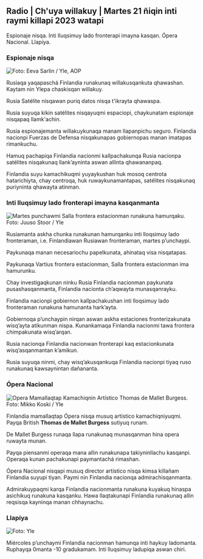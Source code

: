 ## Radio \| Ch'uya willakuy \| Martes 21 ñiqin inti raymi killapi 2023 watapi

Espionaje nisqa. Inti lluqsimuy lado fronterapi imayna kasqan. Ópera Nacional. Llapiya.

### Espionaje nisqa

![ Foto: Eeva Sarlin / Yle, AOP](https://qu.willakuykunapi.dpr_1.0/q_auto:eco/f_auto/fl_perdida/v1700569701/39-1204215655ca2203557b)

Rusiaqa yaqapaschá Finlandia runakunaq willakusqankuta qhawashan. Kaytam nin Ylepa chaskisqan willakuy.

Rusia Satélite nisqawan puriq datos nisqa t'ikrayta qhawaspa.

Rusia suyuqa kikin satélites nisqayuqmi espaciopi, chaykunatam espionaje nisqapaq llamk'achin.

Rusia espionajemanta willakuykunaqa manam llapanpichu seguro. Finlandia nacionpi Fuerzas de Defensa nisqakunapas gobiernopas manan imatapas rimankuchu.

Hamuq pachapiqa Finlandia nacionmi kallpachakunqa Rusia nacionpa satélites nisqakunaq llank’ayninta aswan allinta qhawananpaq.

Finlandia suyu kamachikuqmi yuyaykushan huk mosoq centrota hatarichiyta, chay centroqa, huk ruwaykunamantapas, satélites nisqakunaq puriyninta qhawayta atinman.

### Inti lluqsimuy lado fronterapi imayna kasqanmanta

![Martes punchawmi Salla frontera estacionman runakuna hamurqaku. Foto: Juuso Stoor / Yle](https://qu.willakuykunapi.q_auto:eco/f_auto/fl_perdida/v1700575368/39-1203513655b5b4d432e9)

Rusiamanta askha chunka runakunan hamurqanku inti lloqsimuy lado fronteraman, i.e. Finlandiawan Rusiawan fronteraman, martes p’unchaypi.

Paykunaqa manan necesariochu papelkunata, ahinataq visa nisqatapas.

Paykunaqa Vartius frontera estacionman, Salla frontera estacionman ima hamurunku.

Chay investigaqkunan ninku Rusia Finlandia nacionman paykunata pusashasqanmanta, Finlandia nacionta ch’aqwayta munasqanrayku.

Finlandia nacionpi gobiernon kallpachakushan inti lloqsimuy lado fronteraman runakuna hamunanta hark’ayta.

Gobiernoqa p’unchaypin nirqan aswan askha estaciones fronterizakunata wisq’ayta atikunman nispa. Kunankamaqa Finlandia nacionmi tawa frontera chimpakunata wisq’arqan.

Rusia nacionqa Finlandia nacionwan fronterapi kaq estacionkunata wisq’asqanmantan k’amikun.

Rusia suyuqa ninmi, chay wisq’akusqankuqa Finlandia nacionpi tiyaq ruso runakunaq kawsaynintan dañananta.

### Ópera Nacional

![Opera Mamallaqtap Kamachiqnin Artístico Thomas de Mallet Burgess. Foto: Mikko Koski / Yle](https://qu.willakuykunapi.q_auto:eco/f_auto/fl_perdida/v1699350873/39-1196938654a091844d91)

Finlandia mamallaqtap Ópera nisqa musuq artístico kamachiqniyuqmi. Payqa British **Thomas de Mallet Burgess** sutiyuq runam.

De Mallet Burgess runaqa llapa runakunaq munasqanman hina opera ruwayta munan.

Payqa piensanmi operaqa mana allin runakunapa takiyninllachu kasqanpi. Operaqa kunan pachakunapi paymantachá rimashan.

Ópera Nacional nisqapi musuq director artístico nisqa kimsa killañam Finlandia suyupi tiyan. Paymi nin Finlandia nacionqa admirachisqanmanta.

Admirakuypaqmi karqa Finlandia nacionmanta runakuna kuyakuq hinaspa asichikuq runakuna kasqanku. Hawa llaqtakunapi Finlandia runakunaq allin reqsisqa kayninqa manan chhaynachu.

### Llapiya

![ Foto: Yle](https://qu.images.cdn.yle.fi/imagen/upload/c_crop,h_1080,w_1919,x_0,y_0/ar_1.77777777777777777,c_llenado,g_uyas,h_675,w_1200/dpr_1.0/q_auto:eco/f_auto/fl_perdida/v1700579363/39-1204521655cc80468754)

Miércoles p’unchaymi Finlandia nacionman hamunqa inti haykuy ladomanta. Ruphayqa 0manta -10 gradukamam. Inti lluqsimuy ladupiqa aswan chiri.